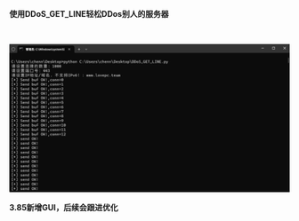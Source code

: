 **使用DDoS_GET_LINE轻松DDos别人的服务器**

<br/>

![screen-capture](c49607b7398a6331c669d28f4c81e2ba.png)

**3.85新增GUI，后续会跟进优化**
